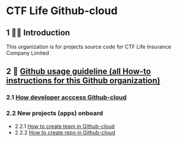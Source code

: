 # CTF Life Github-cloud

## 1 🙋‍♀️ Introduction
This organization is for projects source code for CTF Life Insurance Company Limited

## 2 🌈 [Github usage guideline (all How-to instructions for this Github organization)](https://lifecompany.atlassian.net/wiki/spaces/Devops/pages/266633234/Github+usage+guideline)
### 2.1 [How developer acccess Github-cloud](https://lifecompany.atlassian.net/wiki/spaces/Devops/pages/413237268/How+developer+access+Github-Cloud-Enterprise)
### 2.2 New projects (apps) onboard
- 2.2.1 [How to create team in Github-cloud](https://lifecompany.atlassian.net/wiki/spaces/Devops/pages/266633234/Github+usage+guideline#How-to-create-team-in-Github-cloud%3A)
- 2.2.2 [How to create repo in Github-cloud](https://lifecompany.atlassian.net/wiki/spaces/Devops/pages/266633234/Github+usage+guideline#How-to-create-repo-in-Github-cloud%3A)

<!--

**Here are some ideas to get you started:**

🙋‍♀️ A short introduction - what is your organization all about?
🌈 Contribution guidelines - how can the community get involved?
👩‍💻 Useful resources - where can the community find your docs? Is there anything else the community should know?
🍿 Fun facts - what does your team eat for breakfast?
🧙 Remember, you can do mighty things with the power of [Markdown](https://docs.github.com/github/writing-on-github/getting-started-with-writing-and-formatting-on-github/basic-writing-and-formatting-syntax)
-->
